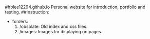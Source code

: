 #hblee12294.github.io
    Personal website for introduction, portfolio and testing.
##Instruction:

* forders:
    1. /obsolate: Old index and css files. 
    2. /images: Images for displaying on pages.